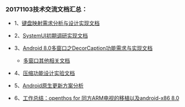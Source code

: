### 20171103技术交流文档汇总：

- 1、[键盘映射需求分析与设计实现文档](https://github.com/openthos/desktop-analysis/blob/master/instructions/%E9%94%AE%E7%9B%98%E6%98%A0%E5%B0%84.md)

- 2、[SystemUI初期调研实现文档](https://github.com/openthos/systemui-analysis/blob/master/Oreo/SystemUI%E5%88%9D%E6%AD%A5%E8%B0%83%E7%A0%94%E5%AE%9E%E7%8E%B0.md)

- 3、[Android 8.0多窗口之DecorCaption功能需求与实现文档](https://github.com/openthos/multiwin-analysis/blob/master/multiwindow/liuxx/Android%208.0%E5%A4%9A%E7%AA%97%E5%8F%A3%E4%B9%8BDecorCaption%E5%8A%9F%E8%83%BD%E9%9C%80%E6%B1%82%E4%B8%8E%E5%AE%9E%E7%8E%B0%E6%96%87%E6%A1%A3.md)

   - [多窗口其他相关文档](https://github.com/openthos/multiwin-analysis/tree/master/multiwindow/lh)

- 4、[压缩功能设计实验文档](https://github.com/openthos/desktop-analysis/blob/master/instructions/%E5%8E%8B%E7%BC%A9%E8%BD%AF%E4%BB%B6.md)

- 5、[Android原生更新方案分析](https://github.com/openthos/system-analysis/blob/master/make-build/Android%E5%8E%9F%E7%94%9F%E6%9B%B4%E6%96%B0%E6%96%B9%E6%A1%88.md)

- 6、[工作总结：openthos for 同方ARM电视的移植以及android-x86 8.0](https://github.com/openthos/system-analysis/issues/109)
